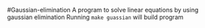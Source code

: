 #Gaussian-elimination
A program to solve linear equations by using gaussian elimination
Running ```make guassian``` will build program
